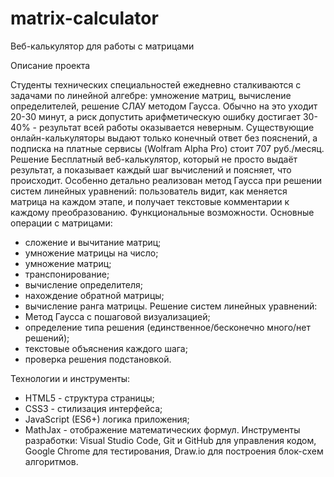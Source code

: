# matrix-calculator
Веб-калькулятор для работы с матрицами

Описание проекта

Студенты технических специальностей ежедневно сталкиваются с задачами по линейной алгебре: умножение матриц, вычисление определителей, решение СЛАУ методом Гаусса. Обычно на это уходит 20-30 минут, а риск допустить арифметическую ошибку достигает 30-40% - результат всей работы оказывается неверным. Существующие онлайн-калькуляторы выдают только конечный ответ без пояснений, а подписка на платные сервисы (Wolfram Alpha Pro) стоит 707 руб./месяц.
Решение
Бесплатный веб-калькулятор, который не просто выдаёт результат, а показывает каждый шаг вычислений и поясняет, что происходит. Особенно детально реализован метод Гаусса при решении систем линейных уравнений: пользователь видит, как меняется матрица на каждом этапе, и получает текстовые комментарии к каждому преобразованию.
Функциональные возможности. Основные операции с матрицами:
- сложение и вычитание матриц;
- умножение матрицы на число;
- умножение матриц;
- транспонирование;
- вычисление определителя;
- нахождение обратной матрицы;
- вычисление ранга матрицы.
Решение систем линейных уравнений:
- Метод Гаусса с пошаговой визуализацией;
- определение типа решения (единственное/бесконечно много/нет решений);
- текстовые объяснения каждого шага;
- проверка решения подстановкой.

Технологии и инструменты:
- HTML5 - структура страницы;
- CSS3 - стилизация интерфейса;
- JavaScript (ES6+) логика приложения;
- MathJax - отображение математических формул.
Инструменты разработки: Visual Studio Code, Git и GitHub для управления кодом, Google Chrome для тестирования, Draw.io для построения блок-схем алгоритмов.
